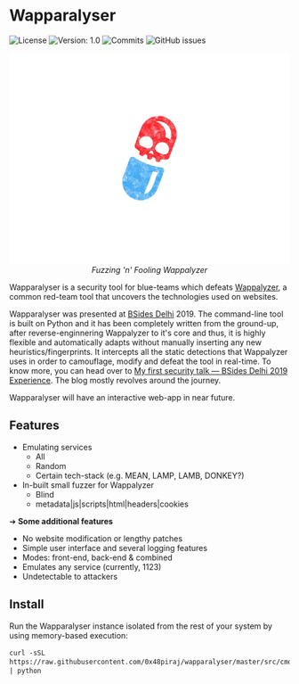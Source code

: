 # Wapparalyser

![License](https://img.shields.io/github/license/0x48piraj/wapparalyser)
![Version: 1.0](https://img.shields.io/badge/version-1.0-blue.svg)
![Commits](https://img.shields.io/github/commit-activity/y/0x48piraj/wapparalyser)
![GitHub issues](https://img.shields.io/github/issues/0x48piraj/wapparalyser)

<p align="center">
    <img alt="Wapparalyser Logo" src="assets/logo.jpg"><br>
    <i>Fuzzing 'n' Fooling Wappalyzer</i>
</p>

Wapparalyser is a security tool for blue-teams which defeats [Wappalyzer](https://www.wappalyzer.com/), a common red-team tool that uncovers the technologies used on websites.

Wapparalyser was presented at [BSides Delhi](https://bsidesdelhi.in/) 2019. The command-line tool is built on Python and it has been completely written from the ground-up, after reverse-enginnering Wappalyzer to it's core and thus, it is highly flexible and automatically adapts without manually inserting any new heuristics/fingerprints. It intercepts all the static detections that Wappalyzer uses in order to camouflage, modify and defeat the tool in real-time. To know more, you can head over to [My first security talk — BSides Delhi 2019 Experience](https://blog.0x48piraj.com/my-first-security-talk-bsides-delhi-2019-experience). The blog mostly revolves around the journey.

Wapparalyser will have an interactive web-app in near future.

## Features

- Emulating services
   * All
   * Random
   * Certain tech-stack (e.g. MEAN, LAMP, LAMB, DONKEY?)
- In-built small fuzzer for Wappalyzer
   * Blind
   * metadata|js|scripts|html|headers|cookies

➔ **Some additional features**

- No website modification or lengthy patches
- Simple user interface and several logging features
- Modes: front-end, back-end & combined
- Emulates any service (currently, 1123)
- Undetectable to attackers


## Install

Run the Wapparalyser instance isolated from the rest of your system by using memory-based execution:

```
curl -sSL https://raw.githubusercontent.com/0x48piraj/wapparalyser/master/src/cmdline/cli.py | python
```
